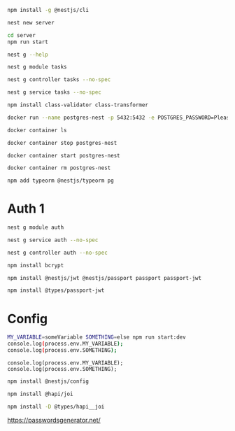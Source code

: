 ```bash
npm install -g @nestjs/cli
````

```bash
nest new server
````

```bash
cd server
npm run start
````

```bash
nest g --help
````

```bash
nest g module tasks
````

```bash
nest g controller tasks --no-spec
````

```bash
nest g service tasks --no-spec
````

```bash
npm install class-validator class-transformer
````

```bash
docker run --name postgres-nest -p 5432:5432 -e POSTGRES_PASSWORD=PleaseChangeMe -d postgres
````

```bash
docker container ls
````

```bash
docker container stop postgres-nest
````

```bash
docker container start postgres-nest
````

```bash
docker container rm postgres-nest
````

```bash
npm add typeorm @nestjs/typeorm pg
````

# Auth 1
```bash
nest g module auth
````

```bash
nest g service auth --no-spec
````

```bash
nest g controller auth --no-spec
````

```bash
npm install bcrypt
````

```bash
npm install @nestjs/jwt @nestjs/passport passport passport-jwt
````

```bash
npm install @types/passport-jwt
````

# Config


```bash
MY_VARIABLE=someVariable SOMETHING=else npm run start:dev
console.log(process.env.MY_VARIABLE);
console.log(process.env.SOMETHING);
````

````
console.log(process.env.MY_VARIABLE);
console.log(process.env.SOMETHING);
````

```bash
npm install @nestjs/config
````

```bash
npm install @hapi/joi
````

```bash
npm install -D @types/hapi__joi
````

https://passwordsgenerator.net/


